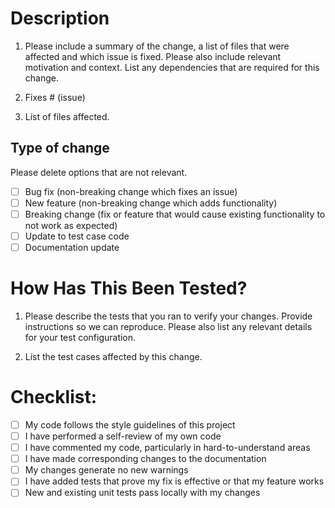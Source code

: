 # Description

1.  Please include a summary of the change, a list of files that were affected and which issue is fixed. Please also include relevant motivation and context. List any dependencies that are required for this change.

2.  Fixes # (issue)

3.  List of files affected.

## Type of change

Please delete options that are not relevant.

- [ ] Bug fix (non-breaking change which fixes an issue)
- [ ] New feature (non-breaking change which adds functionality)
- [ ] Breaking change (fix or feature that would cause existing functionality to not work as expected)
- [ ] Update to test case code
- [ ] Documentation update

# How Has This Been Tested?

1.  Please describe the tests that you ran to verify your changes. Provide instructions so we can reproduce. Please also list any relevant details for your test configuration.

2.  List the test cases affected by this change.

# Checklist:

- [ ] My code follows the style guidelines of this project
- [ ] I have performed a self-review of my own code
- [ ] I have commented my code, particularly in hard-to-understand areas
- [ ] I have made corresponding changes to the documentation
- [ ] My changes generate no new warnings
- [ ] I have added tests that prove my fix is effective or that my feature works
- [ ] New and existing unit tests pass locally with my changes
